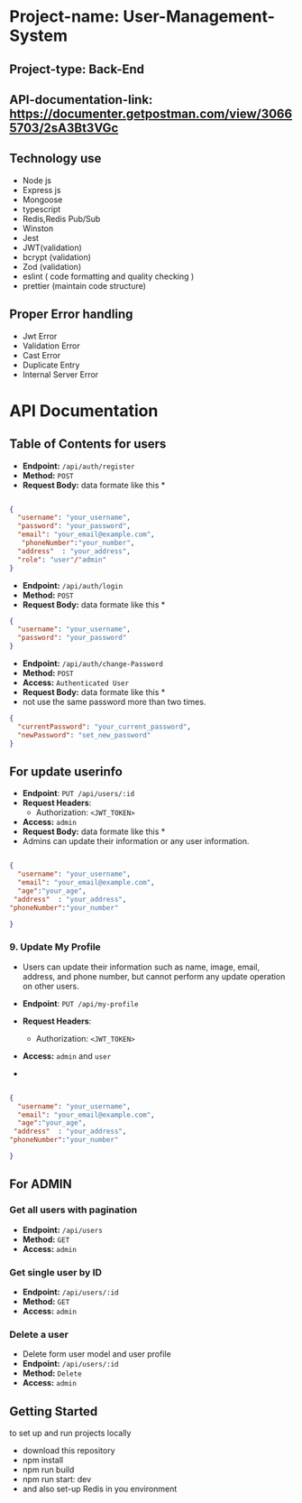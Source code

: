 # Project-name: User-Management-System

## Project-type: Back-End

## API-documentation-link: https://documenter.getpostman.com/view/30665703/2sA3Bt3VGc

## Technology use

- Node js
- Express js
- Mongoose
- typescript
- Redis,Redis Pub/Sub
- Winston
- Jest
- JWT(validation)
- bcrypt (validation)
- Zod (validation)
- eslint ( code formatting and quality checking )
- prettier (maintain code structure)

## Proper Error handling

- Jwt Error
- Validation Error
- Cast Error
- Duplicate Entry
- Internal Server Error

# API Documentation

## Table of Contents for users

- **Endpoint:** `/api/auth/register`
- **Method:** `POST`
- **Request Body:** data formate like this \*

```json

{
  "username": "your_username",
  "password": "your_password",
  "email": "your_email@example.com",
   "phoneNumber":"your_number",
  "address"  : "your_address",
  "role": "user"/"admin"
}

```

- **Endpoint:** `/api/auth/login`
- **Method:** `POST`
- **Request Body:** data formate like this \*

```json
{
  "username": "your_username",
  "password": "your_password"
}
```

- **Endpoint:** `/api/auth/change-Password`
- **Method:** `POST`
- **Access:** `Authenticated User  `
- **Request Body:** data formate like this \*
- not use the same password more than two times.
```json
{
  "currentPassword": "your_current_password",
  "newPassword": "set_new_password"
}
```

## For update userinfo

- **Endpoint**: `PUT /api/users/:id`
- **Request Headers**:
  - Authorization: `<JWT_TOKEN>`
- **Access:** `admin`
- **Request Body:** data formate like this \*
- Admins can update their information or any user information.

```json

{
  "username": "your_username",
  "email": "your_email@example.com",
  "age":"your_age",
 "address"  : "your_address",
"phoneNumber":"your_number"

}

```

### 9. Update My Profile

- Users can update their information such as name, image, email, address, and
  phone number, but cannot perform any update operation on other users.

- **Endpoint**: `PUT /api/my-profile`
- **Request Headers**:
  - Authorization: `<JWT_TOKEN>`
- **Access:** `admin` and `user`
-

```json

{
  "username": "your_username",
  "email": "your_email@example.com",
  "age":"your_age",
 "address"  : "your_address",
"phoneNumber":"your_number"

}

```

## For ADMIN

### Get all users with pagination

- **Endpoint:** `/api/users`
- **Method:** `GET`
- **Access:** `admin`

### Get single user by ID

- **Endpoint:** `/api/users/:id`
- **Method:** `GET`
- **Access:** `admin`

### Delete a user

- Delete form user model and user profile
- **Endpoint:** `/api/users/:id`
- **Method:** `Delete`
- **Access:** `admin`

## Getting Started

to set up and run projects locally

- download this repository
- npm install
- npm run build
- npm run start: dev
- and also set-up Redis in you environment
